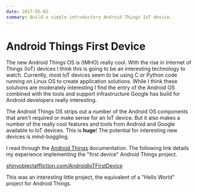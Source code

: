 ```yaml
---
date: 2017-05-02
summary: Build a simple introductory Android Things IoT device.
---
```


# Android Things First Device

The new Android Things OS is (IMHO) really cool. With the rise in Internet of Things (IoT) devices I think this is going to be an interesting technology to watch. Currently, most IoT devices seem to be using C or Python code running on Linux OS to create application solutions. While I think these solutions are moderately interesting I find the entry of the Android OS combined with the tools and support infrastructure Google has build for Android developers really interesting.

The Android Things OS strips out a number of the Android OS components that aren't required or make sense for an IoT device. But it also makes a number of the really cool features and tools from Android and Google available to IoT devices. This is __huge__! The potential for interesting new devices is mind-boggling.

I read through the [Android Things](https://developer.android.com/things/index.html) documentation. The following link details my experience implementing the "first device" Android Things project.

[shinyobjectaffliction.com/AndroidIoTFirstDevice](http://shinyobjectaffliction.com/AndroidIoTFirstDevice)

This was an interesting little project, the equivalent of a "Hello World" project for Android Things.
